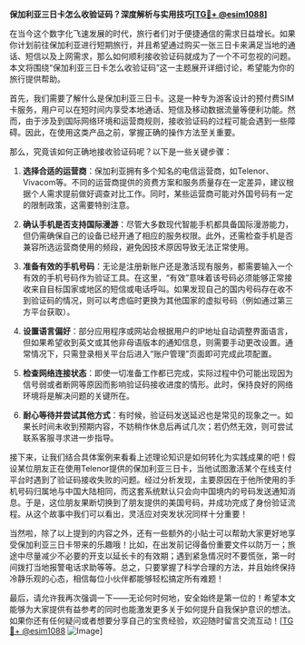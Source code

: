 **保加利亚三日卡怎么收验证码？深度解析与实用技巧[[TG💪+ @esim1088](https://t.me/s/esim1088)]**

在当今这个数字化飞速发展的时代，旅行者们对于便捷通信的需求日益增长。如果你计划前往保加利亚进行短期旅行，并且希望通过购买一张三日卡来满足当地的通话、短信以及上网需求，那么如何顺利接收验证码就成为了一个不可忽视的问题。本文将围绕“保加利亚三日卡怎么收验证码”这一主题展开详细讨论，希望能为你的旅行提供帮助。

首先，我们需要了解什么是保加利亚三日卡。这是一种专为游客设计的预付费SIM卡服务，用户可以在短时间内享受本地通话、短信及移动数据流量等便利功能。然而，由于涉及到国际网络环境和运营商规则，接收验证码的过程可能会遇到一些障碍。因此，在使用这类产品之前，掌握正确的操作方法至关重要。

那么，究竟该如何正确地接收验证码呢？以下是一些关键步骤：

1. **选择合适的运营商**：保加利亚拥有多个知名的电信运营商，如Telenor、Vivacom等。不同的运营商提供的资费方案和服务质量存在一定差异，建议根据个人需求提前做好调查对比工作。同时，某些运营商可能对外国号码有一定的限制政策，这需要特别注意。

2. **确认手机是否支持国际漫游**：尽管大多数现代智能手机都具备国际漫游能力，但仍需确保自己的设备已经开通了相应的服务权限。此外，还需检查手机是否兼容所选运营商使用的频段，避免因技术原因导致无法正常使用。

3. **准备有效的手机号码**：无论是注册新账户还是激活现有服务，都需要输入一个有效的手机号码作为验证工具。在这里，“有效”意味着该号码必须能够正常接收来自目标国家或地区的短信或电话呼叫。如果发现自己的国内号码存在收不到验证码的情况，则可以考虑临时更换为其他国家的虚拟号码（例如通过第三方平台获取）。

4. **设置语言偏好**：部分应用程序或网站会根据用户的IP地址自动调整界面语言，但如果希望收到英文或其他非母语版本的通知信息，则需要手动更改设置。通常情况下，只需登录相关平台后进入“账户管理”页面即可完成此项配置。

5. **检查网络连接状态**：即使一切准备工作都已完成，实际过程中仍可能出现因为信号弱或者断网等原因而影响验证码接收进度的情形。此时，保持良好的网络环境将是解决问题的关键所在。

6. **耐心等待并尝试其他方式**：有时候，验证码发送延迟也是常见的现象之一。如果长时间未收到预期内容，不妨稍作休息后再试几次；若仍然无效，则可尝试联系客服寻求进一步指导。

接下来，让我们结合具体案例来看看上述理论知识是如何转化为实践成果的吧！假设某位朋友正在使用Telenor提供的保加利亚三日卡，当他试图激活某个在线支付平台时遇到了验证码接收失败的问题。经过分析发现，主要原因在于他所使用的手机号码归属地与中国大陆相同，而这套系统默认只会向中国境内的号码发送通知消息。于是，这位朋友果断切换到了朋友提供的美国号码，并成功完成了身份验证流程。从这个故事中我们可以看出，灵活应对突发状况同样十分重要！

当然啦，除了以上提到的内容之外，还有一些额外的小贴士可以帮助大家更好地享受保加利亚三日卡带来的乐趣哦！比如，在出发前记得备份重要文件以防万一；旅途中尽量减少不必要的开支以延长卡的有效期；遇到紧急情况时不要慌张，第一时间拨打当地报警电话求助等等。总之，只要掌握了科学合理的方法，并且始终保持冷静乐观的心态，相信每位小伙伴都能够轻松搞定所有难题！

最后，请允许我再次强调一下——无论何时何地，安全始终是第一位的！希望本文能够为大家提供有益参考的同时也能激发更多关于如何提升自我保护意识的想法。如果你还有任何疑问或者想要分享自己的宝贵经验，欢迎随时留言交流互动！[[TG💪+ @esim1088](https://t.me/s/esim1088) ![Image](https://i.postimg.cc/4NQfJmqS/Snipaste-2025-05-13-00-14-12.png)]